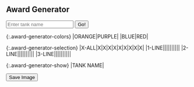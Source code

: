 
## Award Generator

<input class="award-generator-text" type="text" placeholder="Enter tank name" maxlength="20">
<input class="award-generator-submit" onclick="enterTankName();" type="submit" value="Go!">

{:.award-generator-colors}
|<a class="orange" onclick="colorOrange();">ORANGE</a>|<a class="purple" onclick="colorPurple();">PURPLE</a>|
|<a class="blue" onclick="colorBlue();">BLUE</a>|<a class="red" onclick="colorRed();">RED</a>|

{:.award-generator-selection}
|<a class="gray" onclick="xAll();">X-ALL</a>|<a class="gray" onclick="noStar();">X</a>|<a class="gray" onclick="noTank();">X</a>|<a class="gray" onclick="noMedal();">X</a>|<a class="gray" onclick="noSword();">X</a>|<a class="gray" onclick="noDoT();">X</a>|<a class="gray" onclick="noCup();">X</a>|<a class="gray" onclick="noPH();">X</a>|<a class="gray" onclick="noWC();">X</a>|<a class="gray" onclick="noLB();">X</a>|
|<a class="gray" onclick="oneLine();">1-LINE</a>|<a onclick="singleStar();"><span class="awards-sprite a0-1"></span></a>|<a onclick="bronzeTank();"><span class="awards-sprite a1-1"></span></a>|<a onclick="combatMedal();"><span class="awards-sprite a2-1"></span></a>|<a onclick="shiningSword();"><span class="awards-sprite a3-1"></span></a>|<a onclick="defenderOfTruth();"><span class="awards-sprite a4-3"></span></a>|<a onclick="bronzeCup();"><span class="awards-sprite a5-1"></span></a>|<a onclick="purpleHeart();"><span class="awards-sprite a6-1"></span></a>|<a onclick="warCorrespondent();"><span class="awards-sprite a7-1"></span></a>|<a onclick="lightBulb();"><span class="awards-sprite a8-1"></span></a>|
|<a class="gray" onclick="twoLine();">2-LINE</a>|<a onclick="doubleStar();"><span class="awards-sprite a0-2"></span></a>|<a onclick="silverTank();"><span class="awards-sprite a1-2"></span></a>|<a onclick="battleMedal();"><span class="awards-sprite a2-2"></span></a>|<a onclick="batteredSword();"><span class="awards-sprite a3-2"></span></a>|<a onclick="defenderOfTruth();"><span class="awards-sprite a4-3"></span></a>|<a onclick="silverCup();"><span class="awards-sprite a5-2"></span></a>|<a onclick="purpleHeart();"><span class="awards-sprite a6-1"></span></a>|<a onclick="warCorrespondent();"><span class="awards-sprite a7-1"></span></a>|<a onclick="lightBulb();"><span class="awards-sprite a8-1"></span></a>|
|<a class="gray" onclick="threeLine();">3-LINE</a>|<a onclick="tripleStar();"><span class="awards-sprite a0-3"></span></a>|<a onclick="goldTank();"><span class="awards-sprite a1-3"></span></a>|<a onclick="heroicMedal();"><span class="awards-sprite a2-3"></span></a>|<a onclick="rustySword();"><span class="awards-sprite a3-3"></span></a>|<a onclick="defenderOfTruth();"><span class="awards-sprite a4-3"></span></a>|<a onclick="goldCup();"><span class="awards-sprite a5-3"></span></a>|<a onclick="purpleHeart();"><span class="awards-sprite a6-1"></span></a>|<a onclick="warCorrespondent();"><span class="awards-sprite a7-1"></span></a>|<a onclick="lightBulb();"><span class="awards-sprite a8-1"></span></a>|

{:.award-generator-show}
|<span class="tank-name">TANK NAME</span><span class="awards-container-generator"><span class="awards-sprite a0-3" id="award-generator-0"></span><span class="awards-sprite a1-3" id="award-generator-1"></span><span class="awards-sprite a2-3" id="award-generator-2"></span><span class="awards-sprite a3-3" id="award-generator-3"></span><span class="awards-sprite a4-3" id="award-generator-4"></span><span class="awards-sprite a5-3" id="award-generator-5"></span><span class="awards-sprite a6-1" id="award-generator-6"></span><span class="awards-sprite a7-1" id="award-generator-7"></span><span class="awards-sprite a8-1" id="award-generator-8"></span></span>|

<input class="award-generator-save" type="submit" value="Save Image">
